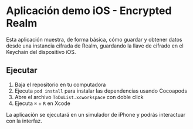 # Aplicación demo iOS - Encrypted Realm
Esta aplicación muestra, de forma básica, cómo guardar y obtener datos desde 
una instancia cifrada de Realm, guardando la llave de cifrado en el Keychain 
del dispositivo iOS.


## Ejecutar

1. Baja el repositorio en tu computadora
2. Ejecuta `pod install` para instalar las dependencias usando Cocoapods
2. Abre el archivo `ToDoList.xcworkspace` con doble click
3. Ejecuta `⌘` + `R` en Xcode

La aplicación se ejecutará en un simulador de iPhone y podrás interactuar 
con la interfaz.
